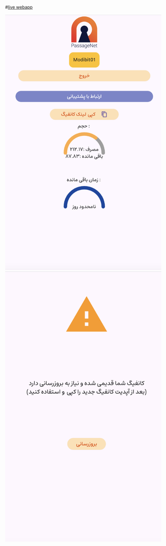 #[live webapp](https://info.passagenet.ir/)

![MainUserScreen](image.png)
![UpdateScreen](update_screen.png)
